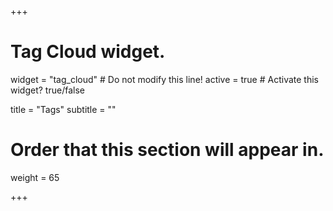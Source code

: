 +++
# Tag Cloud widget.
widget = "tag_cloud"  # Do not modify this line!
active = true  # Activate this widget? true/false

title = "Tags"
subtitle = ""

# Order that this section will appear in.
weight = 65

+++
